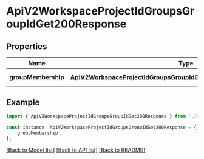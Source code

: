 # ApiV2WorkspaceProjectIdGroupsGroupIdGet200Response


## Properties

Name | Type | Description | Notes
------------ | ------------- | ------------- | -------------
**groupMembership** | [**ApiV2WorkspaceProjectIdGroupsGroupIdGet200ResponseGroupMembership**](ApiV2WorkspaceProjectIdGroupsGroupIdGet200ResponseGroupMembership.md) |  | [default to undefined]

## Example

```typescript
import { ApiV2WorkspaceProjectIdGroupsGroupIdGet200Response } from './api';

const instance: ApiV2WorkspaceProjectIdGroupsGroupIdGet200Response = {
    groupMembership,
};
```

[[Back to Model list]](../README.md#documentation-for-models) [[Back to API list]](../README.md#documentation-for-api-endpoints) [[Back to README]](../README.md)

